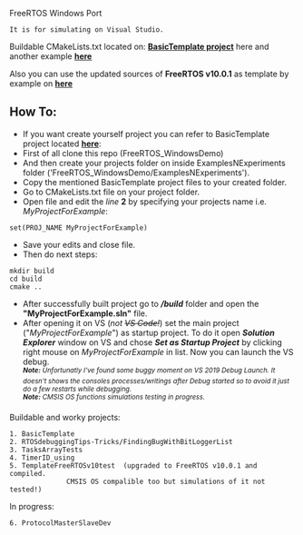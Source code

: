 

FreeRTOS Windows Port
```
It is for simulating on Visual Studio.
```
Buildable CMakeLists.txt located on:
[**BasicTemplate project**](https://github.com/MSLM-Electric/FreeRTOS_WindowsDemo/tree/master/ExamplesNExperiments/BasicTemplate) here
and another example [**here**](https://github.com/MSLM-Electric/FreeRTOS_WindowsDemo/tree/master/ExamplesNExperiments/RTOSdebuggingTips-Tricks/FindingBugWithBitLoggerList)

Also you can use the updated sources of **FreeRTOS v10.0.1** as template by example on [**here**](https://github.com/MSLM-Electric/FreeRTOS_WindowsDemo/tree/master/ExamplesNExperiments/TemplateFreeRTOSv10test)

How To:
-------

- If you want create yourself project you can refer to BasicTemplate project located 
[**here**](https://github.com/MSLM-Electric/FreeRTOS_WindowsDemo/tree/master/ExamplesNExperiments/BasicTemplate):
- First of all clone this repo (FreeRTOS_WindowsDemo)
- And then create your projects folder on inside ExamplesNExperiments folder ('FreeRTOS_WindowsDemo/ExamplesNExperiments').
- Copy the mentioned BasicTemplate project files to your created folder.
- Go to CMakeLists.txt file on your project folder.
- Open file and edit the *line* **2** by specifying your projects name i.e. *MyProjectForExample*:
```
set(PROJ_NAME MyProjectForExample)
```
- Save your edits and close file.
- Then do next steps:
```
mkdir build
cd build
cmake ..
```
- After successfully built project go to **_/build_** folder and open the  **"MyProjectForExample.sln"** file.
- After opening it on VS (*not ~~VS Code!~~*) set the main project ("_MyProjectForExample_") as startup project. To do it open **_Solution Explorer_** window on VS and 
chose **_Set as Startup Project_** by clicking right mouse on _MyProjectForExample_ in list. Now you can launch the VS debug.<br />
<sup>**_Note:_** _Unfortunatly I've found some buggy moment on VS 2019 Debug Launch. It doesn't shows the consoles processes/writings after Debug started so to avoid it just do a few restarts while debugging._</sup><br />
<sup>**_Note:_** _CMSIS OS functions simulations testing in progress._</sup><br />



Buildable and worky projects:
```
1. BasicTemplate
2. RTOSdebuggingTips-Tricks/FindingBugWithBitLoggerList
3. TasksArrayTests
4. TimerID_using
5. TemplateFreeRTOSv10test  (upgraded to FreeRTOS v10.0.1 and compiled. 
              CMSIS OS compalible too but simulations of it not tested!)
```


In progress:
```
6. ProtocolMasterSlaveDev
```
